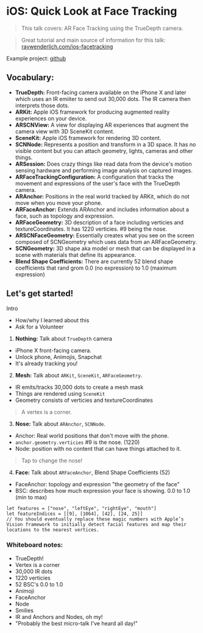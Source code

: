 # iOS: Quick Look at Face Tracking

> This talk covers: AR Face Tracking using the TrueDepth camera.

> Great tutorial and main source of information for this talk: [raywenderlich.com/ios-facetracking](https://www.raywenderlich.com/5491-ar-face-tracking-tutorial-for-ios-getting-started)

Example project: [github](https://github.com/wsaults/MicroTalks-iOSFaceTracking.git)

## Vocabulary:

- **TrueDepth:** Front-facing camera available on the iPhone X and later which uses an IR emiiter to send out 30,000 dots. The IR camera then interprets those dots.
- **ARKit:** Apple iOS framework for producing augmented reality experiences on your device.
- **ARSCNView:** A view for displaying AR experiences that augment the camera view with 3D SceneKit content.
- **SceneKit:** Apple iOS framework for rendering 3D content.
- **SCNNode:** Represents a position and transform in a 3D space. It has no visible content but you can attach geometry, lights, cameras and other things.
- **ARSession:** Does crazy things like read data from the device's motion sensing hardware and performing image analysis on captured images.
- **ARFaceTrackingConfiguration:** A configuration that tracks the movement and expressions of the user's face with the TrueDepth camera.
- **ARAnchor:** Positions in the real world tracked by ARKit, which do not move when you move your phone.
- **ARFaceAnchor:** Extends ARAnchor and includes information about a face, such as topology and expression.
- **ARFaceGeometry:** 3D description of a face including verticies and textureCoordinates. It has 1220 verticies. #9 being the nose.
- **ARSCNFaceGeometry:** Essentially creates what you see on the screen composed of SCNGeometry which uses data from an ARFaceGeometry.
- **SCNGeometry:** 3D shape aka model or mesh that can be displayed in a scene with materials that define its appearance.
- **Blend Shape Coefficients:** There are currently 52 blend shape coefficients that rand grom 0.0 (no expression) to 1.0 (maximum expression)

## Let's get started!

Intro
  - How/why I learned about this
  - Ask for a Volunteer

1. **Nothing:** Talk about `TrueDepth` camera
  - iPhone X front-facing camera.
  - Unlock phone, Animojis, Snapchat
  - It's already tracking you!

2. **Mesh:** Talk about `ARKit`, `SceneKit`, `ARFaceGeometry`.
  - IR emits/tracks 30,000 dots to create a mesh mask
  - Things are rendered using `SceneKit`
  - Geometry consists of verticies and textureCoordinates

  > A vertex is a corner.

3. **Nose:** Talk about `ARAnchor`, `SCNNode`.
  - Anchor: Real world positions that don't move with the phone.
  - `anchor.geometry.verticies` #9 is the nose. (1220)
  - Node: position with no content that can have things attached to it.

  > Tap to change the nose!

4. **Face:** Talk about `ARFaceAnchor`, Blend Shape Coefficients (52)
  - FaceAnchor: topology and expression "the geometry of the face"
  - BSC: describes how much expression your face is showing. 0.0 to 1.0 (min to max)

  ```
  let features = ["nose", "leftEye", "rightEye", "mouth"]
  let featureIndices = [[9], [1064], [42], [24, 25]]
  // You should eventually replace these magic numbers with Apple’s Vision framework to initially detect facial features and map their locations to the nearest vertices.
  ```



### Whiteboard notes:
- TrueDepth!
- Vertex is a corner
- 30,000 IR dots
- 1220 verticies
- 52 BSC's 0.0 to 1.0
- Animoji
- FaceAnchor
- Node
- Smilies
- IR and Anchors and Nodes, oh my!
- "Probably the best micro-talk I've heard all day!"